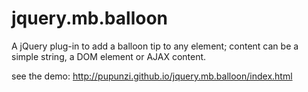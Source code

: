 # jquery.mb.balloon
A jQuery plug-in to add a balloon tip to any element; content can be a simple string, a DOM element or AJAX content.

see the demo: http://pupunzi.github.io/jquery.mb.balloon/index.html
